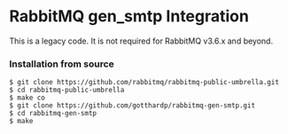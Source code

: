 # RabbitMQ gen_smtp Integration

This is a legacy code. It is not required for RabbitMQ v3.6.x and beyond.

### Installation from source

    $ git clone https://github.com/rabbitmq/rabbitmq-public-umbrella.git
    $ cd rabbitmq-public-umbrella
    $ make co
    $ git clone https://github.com/gotthardp/rabbitmq-gen-smtp.git
    $ cd rabbitmq-gen-smtp
    $ make
